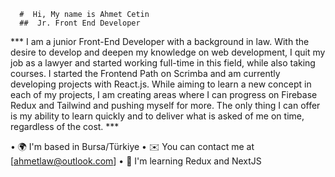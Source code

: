       #  Hi, My name is Ahmet Cetin
      ##  Jr. Front End Developer
  ***      I am a junior Front-End Developer with a background in law. With the desire to develop and deepen my knowledge on web development, I quit my job as a lawyer and started working full-time in this field, while also taking courses. I started the Frontend Path on Scrimba and am currently developing projects with React.js. While aiming to learn a new concept in each of my projects, I am creating areas where I can progress on Firebase Redux and Tailwind and pushing myself for more. The only thing I can offer is my ability to learn quickly and to deliver what is asked of me on time, regardless of the cost. ***

•	🌍  I'm based in Bursa/Türkiye
•	✉️  You can contact me at [ahmetlaw@outlook.com]
•	🧠  I'm learning Redux and NextJS


<!---
ahmetcetnn/ahmetcetnn is a ✨ special ✨ repository because its `README.md` (this file) appears on your GitHub profile.
You can click the Preview link to take a look at your changes.
--->
